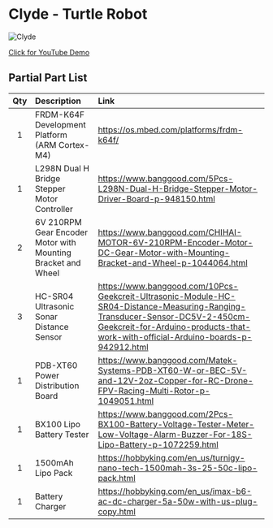 # Clyde - Turtle Robot

![Clyde](https://user-images.githubusercontent.com/109980480/200143277-26108021-6a19-4d67-a82b-2dff28dbe84d.jpg)

[Click for YouTube Demo](https://www.youtube.com/watch?v=CrVve2ccPvs)

## Partial Part List

| Qty | Description | Link |
|:---:| :--- | :---|
|1|FRDM-K64F Development Platform (ARM Cortex-M4)|https://os.mbed.com/platforms/frdm-k64f/|
|1|L298N Dual H Bridge Stepper Motor Controller|https://www.banggood.com/5Pcs-L298N-Dual-H-Bridge-Stepper-Motor-Driver-Board-p-948150.html|
|2|6V 210RPM Gear Encoder Motor with Mounting Bracket and Wheel|https://www.banggood.com/CHIHAI-MOTOR-6V-210RPM-Encoder-Motor-DC-Gear-Motor-with-Mounting-Bracket-and-Wheel-p-1044064.html|
|3|HC-SR04 Ultrasonic Sonar Distance Sensor|https://www.banggood.com/10Pcs-Geekcreit-Ultrasonic-Module-HC-SR04-Distance-Measuring-Ranging-Transducer-Sensor-DC5V-2-450cm-Geekcreit-for-Arduino-products-that-work-with-official-Arduino-boards-p-942912.html|
|1|PDB-XT60 Power Distribution Board|https://www.banggood.com/Matek-Systems-PDB-XT60-W-or-BEC-5V-and-12V-2oz-Copper-for-RC-Drone-FPV-Racing-Multi-Rotor-p-1049051.html|
|1|BX100 Lipo Battery Tester|https://www.banggood.com/2Pcs-BX100-Battery-Voltage-Tester-Meter-Low-Voltage-Alarm-Buzzer-For-18S-Lipo-Battery-p-1072259.html|
|1|1500mAh Lipo Pack|https://hobbyking.com/en_us/turnigy-nano-tech-1500mah-3s-25-50c-lipo-pack.html|
|1|Battery Charger|https://hobbyking.com/en_us/imax-b6-ac-dc-charger-5a-50w-with-us-plug-copy.html|
